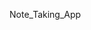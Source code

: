 
Note_Taking_App
















































 

































